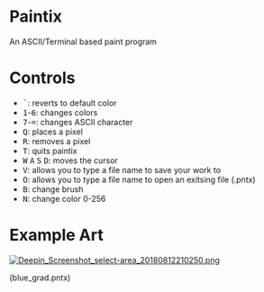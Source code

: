 # Paintix
An ASCII/Terminal based paint program

# Controls

* <kbd>`</kbd>: reverts to default color
* <kbd>1</kbd>-<kbd>6</kbd>: changes colors
* <kbd>7</kbd>-<kbd>=</kbd>: changes ASCII character
* <kbd>Q</kbd>: places a pixel
* <kbd>R</kbd>: removes a pixel
* <kbd>T</kbd>: quits paintix
* <kbd>W</kbd> <kbd>A</kbd> <kbd>S</kbd> <kbd>D</kbd>: moves the cursor
* <kbd>V</kbd>: allows you to type a file name to save your work to
* <kbd>O</kbd>: allows you to type a file name to open an exitsing file (.pntx)
* <kbd>B</kbd>: change brush
* <kbd>N</kbd>: change color 0-256

# Example Art

[![Deepin_Screenshot_select-area_20180812210250.png](https://s33.postimg.cc/9920v7ku7/Deepin_Screenshot_select-area_20180812210250.png)](https://postimg.cc/image/4aeigoh17/)

(blue_grad.pntx)
